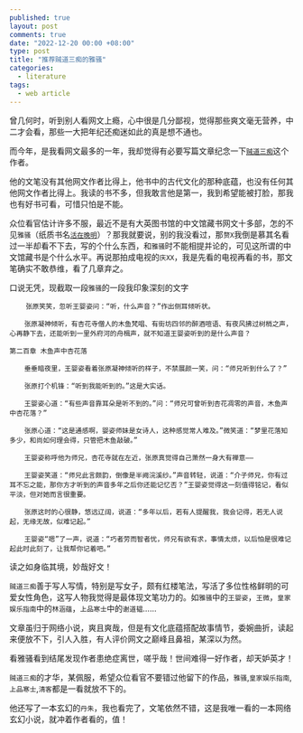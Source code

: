 ```yaml
---
published: true
layout: post
comments: true
date: "2022-12-20 00:00 +08:00"
type: post
title: "推荐贼道三痴的雅骚"
categories:
  - literature
tags:
  - web article
---
```

曾几何时，听到别人看网文上瘾，心中很是几分鄙视，觉得那些爽文毫无营养，中二才会看，那些一大把年纪还痴迷如此的真是想不通也。

而今年，是我看网文最多的一年，我却觉得有必要写篇文章纪念一下[`贼道三痴`](https://book.douban.com/author/1031861/)这个作者。 

他的文笔没有其他网文作者比得上，他书中的古代文化的那种底蕴，也没有任何其他网文作者比得上。我读的书不多，但我敢言他是第一，我到希望能被打脸，那我也有好书可看，可惜只怕是不能。

众位看官估计许多不服，最近不是有大英图书馆的中文馆藏书网文十多部，怎的不见`雅骚`（纸质书名[`活在晚明`](https://book.douban.com/subject/25725666/)）？那我就要说，别的我没看过，那`赘X`我倒是慕其名看过一半却看不下去，写的个什么东西，和`雅骚`时不能相提并论的，可见这所谓的中文馆藏书是个什么水平。再说那拍成电视的`庆XX`，我是先看的电视再看的书，那文笔确实不敢恭维，看了几章弃之。

口说无凭，现截取一段`雅骚`的一段我印象深刻的文字
```
    张原笑笑，忽听王婴姿问：“听，什么声音？”作出侧耳倾听状。

  　张原凝神倾听，有杏花寺僧人的木鱼梵唱、有街坊四邻的醉酒喧语、有夜风拂过树梢之声，心再静下去，还能听到一里外府河的舟楫声，就不知道王婴姿听到的是什么声音？

第二百章 木鱼声中杏花落

  　垂垂暗夜里，王婴姿看着张原凝神倾听的样子，不禁展颜一笑，问：“师兄听到什么了？”

  　张原打个机锋：“听到我能听到的。”这是大实话。

  　王婴姿心道：“有些声音靠耳朵是听不到的。”问：“师兄可曾听到杏花凋零的声音，木鱼声中杏花落？”

  　张原心道：“这是通感啊，婴姿师妹是女诗人，这种感觉常人难及。”微笑道：“梦里花落知多少，和尚如何理会得，只管把木鱼敲破。”

  　王婴姿称呼他为师兄，杏花寺就在左近，张原真觉得自己萧然一身大有禅意——

  　王婴姿笑道：“师兄此言颇韵，倒像是半阙浣溪纱。”声音转轻，说道：“介子师兄，你有过耳不忘之能，那你方才听到的声音多年之后你还能记忆否？”王婴姿觉得这一刻值得铭记，看似平淡，但对她而言很重要。

  　张原这时的心很静，悠远辽阔，说道：“多年以后，若有人提醒我，我会记得，若无人说起，无缘无故，似难记起。”

  　王婴姿“嗯”了一声，说道：“巧者劳而智者忧，师兄有欲有求，事情太烦，以后怕是很难记起此时此刻了，让我帮你记着吧。”
```
读之如身临其境，妙哉好文！


`贼道三痴`善于写人写情，特别是写女子，颇有红楼笔法，写活了多位性格鲜明的可爱女性角色，这写人物我觉得是最体现文笔功力的。如`雅骚`中的`王婴姿`，`王微`，`皇家娱乐指南`中的`林涵蕴`，`上品寒士`中的`谢道韫`……

文章虽归于网络小说，爽且爽哉，但是有文化底蕴搭配故事情节，委婉曲折，读起来便放不下，引人入胜，有人评价网文之巅峰且鼻祖，某深以为然。

看雅骚看到结尾发现作者患绝症离世，嗟乎哉！世间难得一好作者，却天妒英才！

`贼道三痴`的才华，某佩服，希望众位看官不要错过他留下的作品，`雅骚`,`皇家娱乐指南`,`上品寒士`,`清客`都是一看就放不下的。

他还写了一本玄幻的`丹朱`，我也看完了，文笔依然不错，这是我唯一看的一本网络玄幻小说，就冲着作者看的，值！
